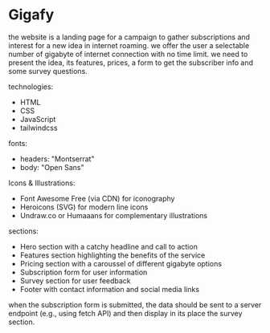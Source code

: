 # Gigafy

the website is a landing page for a campaign to gather subscriptions and interest for a new idea in internet roaming. we offer the user a selectable number of gigabyte of internet connection with no time limit. we need to present the idea, its features, prices, a form to get the subscriber info and some survey questions.

technologies:
- HTML
- CSS
- JavaScript
- tailwindcss

fonts:
- headers: "Montserrat"
- body: "Open Sans"

Icons & Illustrations:
- Font Awesome Free (via CDN) for iconography
- Heroicons (SVG) for modern line icons
- Undraw.co or Humaaans for complementary illustrations

sections:
- Hero section with a catchy headline and call to action
- Features section highlighting the benefits of the service
- Pricing section with a caroussel of different gigabyte options
- Subscription form for user information
- Survey section for user feedback
- Footer with contact information and social media links

when the subscription form is submitted, the data should be sent to a server endpoint (e.g., using fetch API) and then display in its place the survey section.